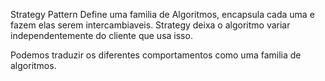 ﻿Strategy Pattern
Define uma familia de Algoritmos, encapsula cada uma e fazem elas serem intercambiaveis.
Strategy deixa o algoritmo variar independentemente do cliente que usa isso.


Podemos traduzir os diferentes comportamentos como uma familia de algoritmos.
